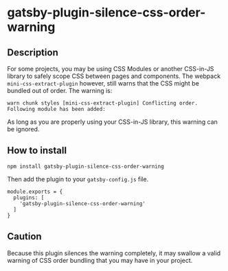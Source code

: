# gatsby-plugin-silence-css-order-warning

## Description

For some projects, you may be using CSS Modules or another CSS-in-JS library to safely scope CSS between pages and components.  The webpack `mini-css-extract-plugin` however, still warns that the CSS might be bundled out of order.  The warning is:

```
warn chunk styles [mini-css-extract-plugin] Conflicting order. Following module has been added:
```

As long as you are properly using your CSS-in-JS library, this warning can be ignored.
## How to install

`npm install gatsby-plugin-silence-css-order-warning`

Then add the plugin to your `gatsby-config.js` file.

```
module.exports = {
  plugins: [
    'gatsby-plugin-silence-css-order-warning'
  ]
}
```

## Caution
Because this plugin silences the warning completely, it may swallow a valid warning of CSS order bundling that you may have in your project.